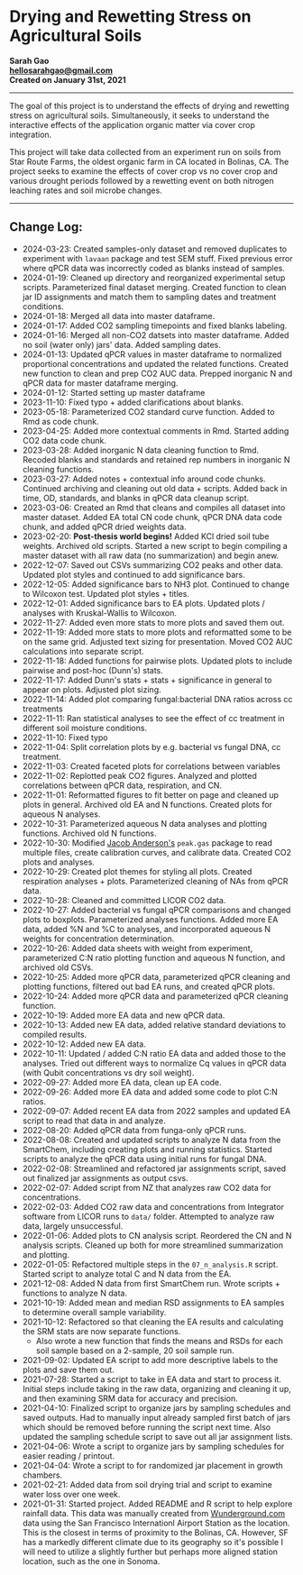 # Drying and Rewetting Stress on Agricultural Soils

**Sarah Gao  
hellosarahgao@gmail.com  
Created on January 31st, 2021**

***

The goal of this project is to understand the effects of drying and rewetting stress on agricultural soils. Simultaneously, it seeks to understand the interactive effects of the application organic matter via cover crop integration.

This project will take data collected from an experiment run on soils from Star Route Farms, the oldest organic farm in CA located in Bolinas, CA. The project seeks to examine the effects of cover crop vs no cover crop and various drought periods followed by a rewetting event on both nitrogen leaching rates and soil microbe changes.

***

## Change Log:
* 2024-03-23: Created samples-only dataset and removed duplicates to experiment with `lavaan` package and test SEM stuff. Fixed previous error where qPCR data was incorrectly coded as blanks instead of samples.
* 2024-01-19: Cleaned up directory and reorganized experimental setup scripts. Parameterized final dataset merging. Created function to clean jar ID assignments and match them to sampling dates and treatment conditions.
* 2024-01-18: Merged all data into master dataframe.
* 2024-01-17: Added CO2 sampling timepoints and fixed blanks labeling.
* 2024-01-16: Merged all non-CO2 datsets into master dataframe. Added no soil (water only) jars' data. Added sampling dates.
* 2024-01-13: Updated qPCR values in master dataframe to normalized proportional concentrations and updated the related functions. Created new function to clean and prep CO2 AUC data. Prepped inorganic N and qPCR data for master dataframe merging.
* 2024-01-12: Started setting up master dataframe
* 2023-11-10: Fixed typo + added clarifications about blanks.
* 2023-05-18: Parameterized CO2 standard curve function. Added to Rmd as code chunk.
* 2023-04-25: Added more contextual comments in Rmd. Started adding CO2 data code chunk.
* 2023-03-28: Added inorganic N data cleaning function to Rmd. Recoded blanks and standards and retained rep numbers in inorganic N cleaning functions.
* 2023-03-27: Added notes + contextual info around code chunks. Continued archiving and cleaning out old data + scripts. Added back in time, OD, standards, and blanks in qPCR data cleanup script.
* 2023-03-06: Created an Rmd that cleans and compiles all dataset into master dataset. Added EA total CN code chunk, qPCR DNA data code chunk, and added qPCR dried weights data.
* 2023-02-20: **Post-thesis world begins!** Added KCl dried soil tube weights. Archived old scripts. Started a new script to begin compiling a master dataset with all raw data (no summarization) and begin anew.
* 2022-12-07: Saved out CSVs summarizing CO2 peaks and other data. Updated plot styles and continued to add significance bars.
* 2022-12-05: Added significance bars to NH3 plot. Continued to change to Wilcoxon test. Updated plot styles + titles.
* 2022-12-01: Added significance bars to EA plots. Updated plots / analyses with Kruskal-Wallis to Wilcoxon.
* 2022-11-27: Added even more stats to more plots and saved them out.
* 2022-11-19: Added more stats to more plots and reformatted some to be on the same grid. Adjusted text sizing for presentation. Moved CO2 AUC calculations into separate script.
* 2022-11-18: Added functions for pairwise plots. Updated plots to include pairwise and post-hoc (Dunn's) stats.
* 2022-11-17: Added Dunn's stats + stats + significance in general to appear on plots. Adjusted plot sizing.
* 2022-11-14: Added plot comparing fungal:bacterial DNA ratios across cc treatments
* 2022-11-11: Ran statistical analyses to see the effect of cc treatment in different soil moisture conditions.
* 2022-11-10: Fixed typo
* 2022-11-04: Split correlation plots by e.g. bacterial vs fungal DNA, cc treatment.
* 2022-11-03: Created faceted plots for correlations between variables
* 2022-11-02: Replotted peak CO2 figures. Analyzed and plotted correlations between qPCR data, respiration, and CN.
* 2022-11-01: Reformatted figures to fit better on page and cleaned up plots in general. Archived old EA and N functions. Created plots for aqueous N analyses.
* 2022-10-31: Parameterized aqueous N data analyses and plotting functions. Archived old N functions.
* 2022-10-30: Modified [Jacob Anderson's](https://github.com/andersonjake1988/peak.gas) `peak.gas` package to read multiple files, create calibration curves, and calibrate data. Created CO2 plots and analyses.
* 2022-10-29: Created plot themes for styling all plots. Created respiration analyses + plots. Parameterized cleaning of NAs from qPCR data.
* 2022-10-28: Cleaned and committed LICOR CO2 data.
* 2022-10-27: Added bacterial vs fungal qPCR comparisons and changed plots to boxplots. Parameterized analyses functions. Added more EA data, added %N and %C to analyses, and incorporated aqueous N weights for concentration determination.
* 2022-10-26: Added data sheets with weight from experiment, parameterized C:N ratio plotting function and aqueous N function, and archived old CSVs.
* 2022-10-25: Added more qPCR data, parameterized qPCR cleaning and plotting functions, filtered out bad EA runs, and created qPCR plots.
* 2022-10-24: Added more qPCR data and parameterized qPCR cleaning function.
* 2022-10-19: Added more EA data and new qPCR data.
* 2022-10-13: Added new EA data, added relative standard deviations to compiled results.
* 2022-10-12: Added new EA data.
* 2022-10-11: Updated / added C:N ratio EA data and added those to the analyses. Tried out different ways to normalize Cq values in qPCR data (with Qubit concentrations vs dry soil weight).
* 2022-09-27: Added more EA data, clean up EA code.
* 2022-09-26: Added more EA data and added some code to plot C:N ratios.
* 2022-09-07: Added recent EA data from 2022 samples and updated EA script to read that data in and analyze.
* 2022-08-20: Added qPCR data from funga-only qPCR runs.
* 2022-08-08: Created and updated scripts to analyze N data from the SmartChem, including creating plots and running statistics. Started scripts to analyze the qPCR data using initial runs for fungal DNA.
* 2022-02-08: Streamlined and refactored jar assignments script, saved out finalized jar assignments as output csvs.
* 2022-02-07: Added script from NZ that analyzes raw CO2 data for concentrations.
* 2022-02-03: Added CO2 raw data and concentrations from Integrator software from LICOR runs to `data/` folder. Attempted to analyze raw data, largely unsuccessful.
* 2022-01-06: Added plots to CN analysis script. Reordered the CN and N analysis scripts. Cleaned up both for more streamlined summarization and plotting.
* 2022-01-05: Refactored multiple steps in the `07_n_analysis.R` script. Started script to analyze total C and N data from the EA.
* 2021-12-08: Added N data from first SmartChem run. Wrote scripts + functions to analyze N data.
* 2021-10-19: Added mean and median RSD assignments to EA samples to determine overall sample variability.
* 2021-10-12: Refactored so that cleaning the EA results and calculating the SRM stats are now separate functions.
  * Also wrote a new function that finds the means and RSDs for each soil sample based on a 2-sample, 20 soil sample run.
* 2021-09-02: Updated EA script to add more descriptive labels to the plots and save them out.
* 2021-07-28: Started a script to take in EA data and start to process it. Initial steps include taking in the raw data, organizing and cleaning it up, and then examining SRM data for accuracy and precision.
* 2021-04-10: Finalized script to organize jars by sampling schedules and saved outputs. Had to manually input already sampled first batch of jars which should be removed before running the script next time. Also updated the sampling schedule script to save out all jar assignment lists.
* 2021-04-06: Wrote a script to organize jars by sampling schedules for easier reading / printout.
* 2021-04-04: Wrote a script to for randomized jar placement in growth chambers.
* 2021-02-21: Added data from soil drying trial and script to examine water loss over one week.  
* 2021-01-31: Started project. Added README and R script to help explore rainfall data. This data was manually created from [Wunderground.com](https://www.wunderground.com/history/monthly/us/ca/san-francisco/KSFO/date/2018-5) data using the San Francisco Internationl Airport Station as the location. This is the closest in terms of proximity to the Bolinas, CA. However, SF has a markedly different climate due to its geography so it's possible I will need to utilize a slightly further but perhaps more aligned station location, such as the one in Sonoma.
